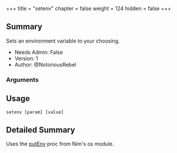 +++
title = "setenv"
chapter = false
weight = 124
hidden = false
+++

## Summary
Sets an environment variable to your choosing.
  
- Needs Admin: False  
- Version: 1  
- Author: @NotoriousRebel  

### Arguments

## Usage

```
setenv [param] [value]
```


## Detailed Summary

Uses the [putEnv](https://nim-lang.org/docs/os.html#putEnv%2Cstring%2Cstring) proc from Nim's os module. 
